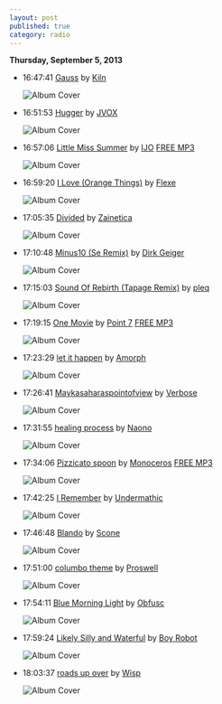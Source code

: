 ```yaml
---
layout: post
published: true
category: radio
---
```


**Thursday, September  5, 2013**

*   16:47:41  [Gauss](http://goo.gl/nXre6h) by [Kiln](http://www.last.fm/music/Kiln)

    ![Album Cover](https://dl.dropboxusercontent.com/u/8239797/DR3WH0.png "Holo [re/lux]")

*   16:51:53  [Hugger](http://goo.gl/RemGEi) by [JVOX](http://www.last.fm/music/JVOX)

    ![Album Cover](http://userserve-ak.last.fm/serve/174s/32901323.jpg "Shuffling Data")

*   16:57:06  [Little Miss Summer](http://goo.gl/ybDeU1) by [IJO](http://www.last.fm/music/IJO) [FREE MP3](http://goo.gl/ZWZkiS)

    ![Album Cover](http://userserve-ak.last.fm/serve/174s/57540065.jpg "The Easy Listener")

*   16:59:20  [I Love (Orange Things)](http://goo.gl/nQo95E) by [Flexe](http://www.last.fm/music/Flexe)

    ![Album Cover](http://userserve-ak.last.fm/serve/174s/14277673.jpg "Programmable Love Songs Vol. 1")

*   17:05:35  [Divided](http://goo.gl/0JJ0Kq) by [Zainetica](http://www.last.fm/music/Zainetica)

    ![Album Cover](http://userserve-ak.last.fm/serve/174s/33144383.jpg "Redirection")

*   17:10:48  [Minus10 (Se Remix)](http://goo.gl/CxZKoz) by [Dirk Geiger](http://www.last.fm/music/Dirk+Geiger)

    ![Album Cover](http://userserve-ak.last.fm/serve/174s/69083834.jpg "Second Life")

*   17:15:03  [Sound Of Rebirth (Tapage Remix)](http://goo.gl/ztmo0D) by [pleq](http://www.last.fm/music/pleq)

    ![Album Cover](http://userserve-ak.last.fm/serve/174s/51228157.jpg "Sound Of Rebirth")

*   17:19:15  [One Movie](http://goo.gl/D2yKtk) by [Point 7](http://www.last.fm/music/Point+7) [FREE MP3](http://goo.gl/ADHppX)

    ![Album Cover](http://userserve-ak.last.fm/serve/174s/19586015.jpg "What")

*   17:23:29  [let it happen](http://goo.gl/Xw5Gci) by [Amorph](http://www.last.fm/music/Amorph)

    ![Album Cover](http://userserve-ak.last.fm/serve/174s/50315549.jpg "aléas")

*   17:26:41  [Maykasaharaspointofview](http://goo.gl/r5SVwU) by [Verbose](http://www.last.fm/music/Verbose)

    ![Album Cover](http://userserve-ak.last.fm/serve/174s/27041379.gif "Maps and Diagrams and Verbose split")

*   17:31:55  [healing process](http://goo.gl/Vu9R32) by [Naono](http://www.last.fm/music/Naono)

    ![Album Cover](http://userserve-ak.last.fm/serve/174s/44596311.jpg "Sleepy Pebbles")

*   17:34:06  [Pizzicato spoon](http://goo.gl/MtSizn) by [Monoceros](http://www.last.fm/music/Monoceros) [FREE MP3](http://goo.gl/7C6Rp2)

    ![Album Cover](http://userserve-ak.last.fm/serve/174s/46995969.jpg "A glorious afternoon")

*   17:42:25  [I Remember](http://goo.gl/JxrNiS) by [Undermathic](http://www.last.fm/music/Undermathic)

    ![Album Cover](http://userserve-ak.last.fm/serve/174s/53731603.jpg "10:10pm")

*   17:46:48  [Blando](http://goo.gl/zgqbka) by [Scone](http://www.last.fm/music/Scone)

    ![Album Cover](http://userserve-ak.last.fm/serve/174s/88240395.png "Maze")

*   17:51:00  [columbo theme](http://goo.gl/l8G1Y3) by [Proswell](http://www.last.fm/music/Proswell)

    ![Album Cover](http://userserve-ak.last.fm/serve/174s/7586055.jpg "carrot dossier")

*   17:54:11  [Blue Morning Light](http://goo.gl/QSViw1) by [Obfusc](http://www.last.fm/music/Obfusc)

    ![Album Cover](http://userserve-ak.last.fm/serve/174s/32958427.jpg "Cities Of Cedar")

*   17:59:24  [Likely Silly and Waterful](http://goo.gl/fw9MI8) by [Boy Robot](http://www.last.fm/music/Boy+Robot)

    ![Album Cover](http://userserve-ak.last.fm/serve/174s/80669133.jpg "Glamorizing Corporate Lifestyle")

*   18:03:37  [roads up over](http://goo.gl/hbnlqn) by [Wisp](http://www.last.fm/music/Wisp)

    ![Album Cover](http://userserve-ak.last.fm/serve/174s/71791800.jpg "Building Dragons")
